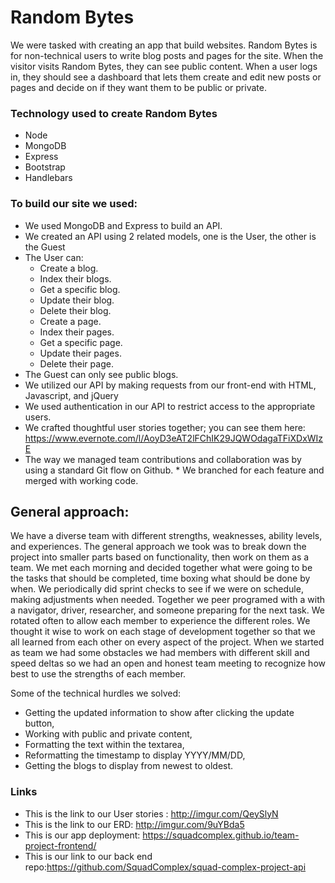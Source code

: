 # Random Bytes

We were tasked with creating an app that build websites.  Random Bytes is for non-technical users to write blog posts and pages for the site. When the visitor visits Random Bytes, they can see public content. When a user logs in, they should see a dashboard that lets them create and edit new posts or pages and decide on if they want them to be public or private.

### Technology used to create Random Bytes
* Node
* MongoDB
* Express
* Bootstrap
* Handlebars

### To build our site we used:
* We used MongoDB and Express to build an API.
* We created an API using 2 related models, one is the User, the other is the Guest
* The User can:
    * Create a blog.
    * Index their blogs.
    * Get a specific blog.
    * Update their blog.
    * Delete their blog.
    * Create a page.
    * Index their pages.
    * Get a specific page.
    * Update their pages.
    * Delete their page.
* The Guest can only see public blogs.
* We utilized  our  API by making requests from our front-end with HTML, Javascript, and jQuery
* We used authentication in our API to restrict access to the appropriate users.
* We crafted thoughtful user stories together; you can see them here: https://www.evernote.com/l/AoyD3eAT2lFChIK29JQWOdagaTFiXDxWIzE
* The way we managed team contributions and collaboration was by using a standard Git flow on Github.
        * We branched for each feature and merged with working code.

## General approach:

We have a diverse team with different strengths, weaknesses, ability levels, and experiences.  The general approach we took was to break down the project into smaller parts based on functionality, then work on them as a team.  We met each morning and decided together what were going to be the tasks that should be completed, time boxing what should be done by when.  We periodically did sprint checks to see if we were on schedule, making adjustments when needed.
Together we peer programed with a with a navigator, driver, researcher, and someone preparing for the next task.  We rotated  often to allow each member to experience the different roles.  We thought it wise to work on each stage of development together so that we all  learned from each other on every aspect of the project.
When we started as team we had some obstacles we had members with different skill and speed deltas so we had an open and honest team meeting to recognize how best to use the strengths of each member.

Some of the technical hurdles we solved:
* Getting the updated information to show after clicking the update button,
* Working with public and private content,
* Formatting the text within the textarea,
* Reformatting the timestamp to display YYYY/MM/DD,
* Getting the blogs to display from newest to oldest.


### Links

* This is the link to our User stories : http://imgur.com/QeySlyN
* This is the link to our ERD: http://imgur.com/9uYBda5
* This is our app deployment: https://squadcomplex.github.io/team-project-frontend/
* This is our link to our back end repo:https://github.com/SquadComplex/squad-complex-project-api
